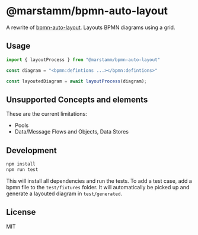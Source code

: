 # @marstamm/bpmn-auto-layout

A rewrite of [bpmn-auto-layout](https://github.com/bpmn-io/bpmn-auto-layout).
Layouts BPMN diagrams using a grid.

## Usage

```javascript
import { layoutProcess } from "@marstamm/bpmn-auto-layout"

const diagram = "<bpmn:defintions ...></bpmn:defintions>"

const layoutedDiagram = await layoutProcess(diagram);
```

## Unsupported Concepts and elements

These are the current limitations: 
- Pools
- Data/Message Flows and Objects, Data Stores

## Development

```bash
npm install
npm run test
```

This will install all dependencies and run the tests.
To add a test case, add a bpmn file to the `test/fixtures` folder. It will automatically be picked up and
generate a layouted diagram in `test/generated`.


## License

MIT

